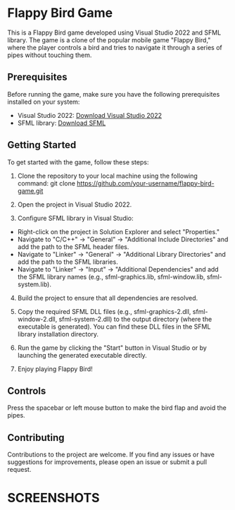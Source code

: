 # Flappy Bird Game

This is a Flappy Bird game developed using Visual Studio 2022 and SFML library. The game is a clone of the popular mobile game "Flappy Bird," where the player controls a bird and tries to navigate it through a series of pipes without touching them.

## Prerequisites

Before running the game, make sure you have the following prerequisites installed on your system:

- Visual Studio 2022: [Download Visual Studio 2022](https://visualstudio.microsoft.com/downloads/)
- SFML library: [Download SFML](https://www.sfml-dev.org/download.php)

## Getting Started

To get started with the game, follow these steps:

1. Clone the repository to your local machine using the following command:
git clone https://github.com/your-username/flappy-bird-game.git
2. Open the project in Visual Studio 2022.

3. Configure SFML library in Visual Studio:
- Right-click on the project in Solution Explorer and select "Properties."
- Navigate to "C/C++" -> "General" -> "Additional Include Directories" and add the path to the SFML header files.
- Navigate to "Linker" -> "General" -> "Additional Library Directories" and add the path to the SFML libraries.
- Navigate to "Linker" -> "Input" -> "Additional Dependencies" and add the SFML library names (e.g., sfml-graphics.lib, sfml-window.lib, sfml-system.lib).

4. Build the project to ensure that all dependencies are resolved.

5. Copy the required SFML DLL files (e.g., sfml-graphics-2.dll, sfml-window-2.dll, sfml-system-2.dll) to the output directory (where the executable is generated). You can find these DLL files in the SFML library installation directory.

6. Run the game by clicking the "Start" button in Visual Studio or by launching the generated executable directly.

7. Enjoy playing Flappy Bird!

## Controls

Press the spacebar or left mouse button to make the bird flap and avoid the pipes.

## Contributing

Contributions to the project are welcome. If you find any issues or have suggestions for improvements, please open an issue or submit a pull request.

<h1>SCREENSHOTS</h1>
